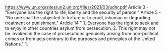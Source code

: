 https://www.un.org/sites/un2.un.org/files/2021/03/udhr.pdf
	Article 3 -  "Everyone has the right to life, liberty and the security of person."
	Article 5 - "No one shall be subjected to torture or to cruel, inhuman or degrading treatment or punishment."
	Article 14 "
		1. Everyone has the right to seek and to enjoy in other countries asylum from persecution. 
		2. This right may not be invoked in the case of prosecutions genuinely arising from non-political crimes or from acts contrary to the purposes and principles of the United Nations."
1. 